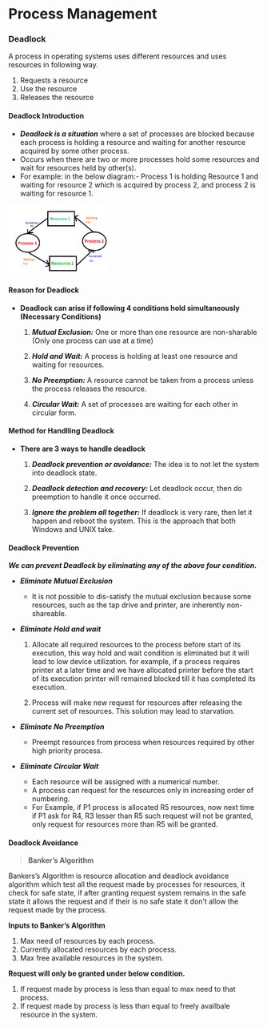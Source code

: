 # Process Management

### Deadlock

A process in operating systems uses different resources and uses resources in following way.

1. Requests a resource
2. Use the resource
3. Releases the resource

#### Deadlock Introduction

- ***Deadlock is a situation*** where a set of processes are blocked because each process is holding a resource and waiting for another resource acquired by some other process. 
- Occurs when there are two or more processes hold some resources and wait for resources held by other(s).
- For example: in the below diagram:- Process 1 is holding Resource 1 and waiting for resource 2 which is acquired by process 2, and process 2 is waiting for resource 1.

<img src="assets/deadlock.png" width="40%">

#### Reason for Deadlock

- **Deadlock can arise if following 4 conditions hold simultaneously (Necessary Conditions)** 

    1. ***Mutual Exclusion:*** One or more than one resource are non-sharable (Only one process can use at a time)

    2. ***Hold and Wait:*** A process is holding at least one resource and waiting for resources.

    3. ***No Preemption:*** A resource cannot be taken from a process unless the process releases the resource.

    4. ***Circular Wait:*** A set of processes are waiting for each other in circular form.

#### Method for Handlling Deadlock

- **There are 3 ways to handle deadlock**

    1. ***Deadlock prevention or avoidance:*** The idea is to not let the system into deadlock state.

    2. ***Deadlock detection and recovery:*** Let deadlock occur, then do preemption to handle it once occurred.

    3. ***Ignore the problem all together:*** If deadlock is very rare, then let it happen and reboot the system. This is the approach that both Windows and UNIX take.

#### Deadlock  Prevention

***We can prevent Deadlock by eliminating any of the above four condition.***

- ***Eliminate Mutual Exclusion*** 

    - It is not possible to dis-satisfy the mutual exclusion because some resources, such as the tap drive and printer, are inherently non-shareable.

- ***Eliminate Hold and wait***

    1. Allocate all required resources to the process before start of its execution, this way hold and wait condition is eliminated but it will lead to low device utilization. for example, if a process requires printer at a later time and we have allocated printer before the start of its execution printer will remained blocked till it has completed its execution.

    2. Process will make new request for resources after releasing the current set of resources. This solution may lead to starvation.

- ***Eliminate No Preemption***

    - Preempt resources from process when resources required by other high priority process.

- ***Eliminate Circular Wait***

    - Each resource will be assigned with a numerical number.
    - A process can request for the resources only in increasing order of numbering.
    - For Example, if P1 process is allocated R5 resources, now next time if P1 ask for R4, R3 lesser than R5 such request will not be granted, only request for resources more than R5 will be granted.

#### Deadlock Avoidance

> **Banker’s Algorithm**

Bankers’s Algorithm is resource allocation and deadlock avoidance algorithm which test all the request made by processes for resources, it check for safe state, if after granting request system remains in the safe state it allows the request and if their is no safe state it don’t allow the request made by the process.

**Inputs to Banker’s Algorithm**

1. Max need of resources by each process.
2. Currently allocated resources by each process.
3. Max free available resources in the system.

**Request will only be granted under below condition.**

1. If request made by process is less than equal to max need to that process.
2. If request made by process is less than equal to freely availbale resource in the system.

